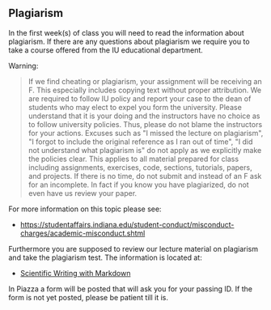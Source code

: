 ## Plagiarism

In the first week(s) of class you will need to read the information about
plagiarism. If there are any questions about plagiarism we require you
to take a course offered from the IU educational department.

Warning:

> If we find cheating or plagiarism, your assignment will be receiving
> an F. This especially includes copying text without proper
> attribution. We are required to follow IU policy and report your
> case to the dean of students who may elect to expel you form the
> university. Please understand that it is your doing and the
> instructors have no choice as to follow university policies. Thus,
> please do not blame the instructors for your actions. Excuses such
> as "I missed the lecture on plagiarism", "I forgot to include the
> original reference as I ran out of time", "I did not understand
> what plagiarism is" do not apply as we explicitly make
> the policies clear. This applies to all material prepared for class
> including assignments, exercises, code, sections, tutorials, papers, and
> projects. If there is no time, do not submit and instead of an F ask
> for an incomplete. In fact if you know you have plagiarized, do not
> even have us review your paper.

For more information on this topic please see:

* <https://studentaffairs.indiana.edu/student-conduct/misconduct-charges/academic-misconduct.shtml>


Furthermore you are supposed to review our lecture material on
plagiarism and take the plagiarism test. The information is located
at:

* [Scientific Writing with Markdown](https://github.com/cloudmesh-community/book/raw/master/vonLaszewski-writing-markdown.epub)

In Piazza a form will be posted that will ask you for your passing
ID. If the form is not yet posted, please be patient till it is.
